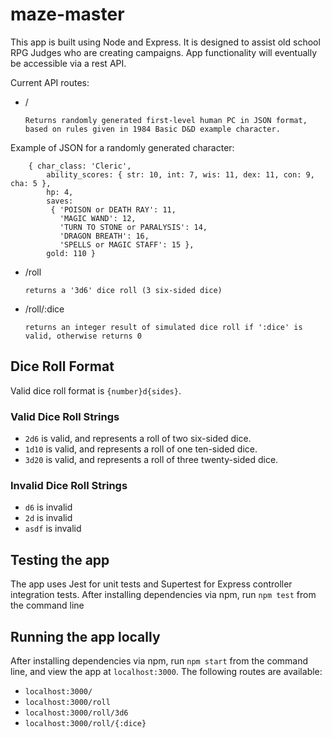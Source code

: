 # maze-master

This app is built using Node and Express. It is designed to assist old school RPG Judges who are creating campaigns. App functionality will eventually be accessible via a rest API.

Current API routes:

* /   

  `Returns randomly generated first-level human PC in JSON format, based on rules given in 1984 Basic D&D example character.`

Example of JSON for a randomly generated character:
	
```
 	{ char_class: 'Cleric',
        ability_scores: { str: 10, int: 7, wis: 11, dex: 11, con: 9, cha: 5 },
        hp: 4,
        saves:
         { 'POISON or DEATH RAY': 11,
           'MAGIC WAND': 12,
           'TURN TO STONE or PARALYSIS': 14,
           'DRAGON BREATH': 16,
           'SPELLS or MAGIC STAFF': 15 },
        gold: 110 }
```

* /roll   

  `returns a '3d6' dice roll (3 six-sided dice)`

* /roll/:dice

  `returns an integer result of simulated dice roll if ':dice' is valid, otherwise returns 0`

## Dice Roll Format ##

Valid dice roll format is `{number}d{sides}`. 

### Valid Dice Roll Strings ###

*  `2d6` is valid, and represents a roll of two six-sided dice. 
* `1d10` is valid, and represents a roll of one ten-sided dice. 
* `3d20` is valid, and represents a roll of three twenty-sided dice. 

### Invalid Dice Roll Strings ###

*  `d6` is invalid
*  `2d` is invalid
*  `asdf` is invalid

## Testing the app ##
 
The app uses Jest for unit tests and Supertest for Express controller integration tests. After installing dependencies via npm, run `npm test` from the command line

## Running the app locally ##

After installing dependencies via npm, run `npm start` from the command line, and view the app at `localhost:3000`. The following routes are available:

* `localhost:3000/`
* `localhost:3000/roll`
* `localhost:3000/roll/3d6`
* `localhost:3000/roll/{:dice}`
